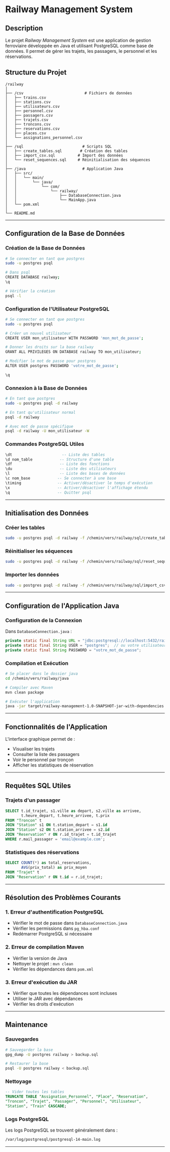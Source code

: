 # Railway Management System

## Description

Le projet *Railway Management System* est une application de gestion ferroviaire développée en Java et utilisant PostgreSQL comme base de données. Il permet de gérer les trajets, les passagers, le personnel et les réservations.

## Structure du Projet

```
/railway
│
├── /csv                           # Fichiers de données
│   ├── trains.csv
│   ├── stations.csv
│   ├── utilisateurs.csv
│   ├── personnel.csv
│   ├── passagers.csv
│   ├── trajets.csv
│   ├── troncons.csv
│   ├── reservations.csv
│   ├── places.csv
│   └── assignations_personnel.csv
│
├── /sql                          # Scripts SQL
│   ├── create_tables.sql        # Création des tables
│   ├── import_csv.sql          # Import des données
│   └── reset_sequences.sql     # Réinitialisation des séquences
│
├── /java                         # Application Java
│   ├── src/
│   │   └── main/
│   │       └── java/
│   │           └── com/
│   │               └── railway/
│   │                   ├── DatabaseConnection.java
│   │                   └── MainApp.java
│   └── pom.xml
│
└── README.md
```

---

## Configuration de la Base de Données

### Création de la Base de Données

```bash
# Se connecter en tant que postgres
sudo -u postgres psql

# Dans psql
CREATE DATABASE railway;
\q

# Vérifier la création
psql -l
```

### Configuration de l'Utilisateur PostgreSQL

```bash
# Se connecter en tant que postgres
sudo -u postgres psql

# Créer un nouvel utilisateur
CREATE USER mon_utilisateur WITH PASSWORD 'mon_mot_de_passe';

# Donner les droits sur la base railway
GRANT ALL PRIVILEGES ON DATABASE railway TO mon_utilisateur;

# Modifier le mot de passe pour postgres
ALTER USER postgres PASSWORD 'votre_mot_de_passe';

\q
```

### Connexion à la Base de Données

```bash
# En tant que postgres
sudo -u postgres psql -d railway

# En tant qu'utilisateur normal
psql -d railway

# Avec mot de passe spécifique
psql -d railway -U mon_utilisateur -W
```

### Commandes PostgreSQL Utiles

```sql
\dt                      -- Liste des tables
\d nom_table            -- Structure d'une table
\df                     -- Liste des fonctions
\du                     -- Liste des utilisateurs
\l                      -- Liste des bases de données
\c nom_base            -- Se connecter à une base
\timing                -- Activer/désactiver le temps d'exécution
\x                     -- Activer/désactiver l'affichage étendu
\q                     -- Quitter psql
```

---

## Initialisation des Données

### Créer les tables

```bash
sudo -u postgres psql -d railway -f /chemin/vers/railway/sql/create_tables.sql
```

### Réinitialiser les séquences

```bash
sudo -u postgres psql -d railway -f /chemin/vers/railway/sql/reset_sequences.sql
```

### Importer les données

```bash
sudo -u postgres psql -d railway -f /chemin/vers/railway/sql/import_csv.sql
```

---

## Configuration de l'Application Java

### Configuration de la Connexion

Dans `DatabaseConnection.java` :

```java
private static final String URL = "jdbc:postgresql://localhost:5432/railway";
private static final String USER = "postgres";  // ou votre utilisateur
private static final String PASSWORD = "votre_mot_de_passe";
```

### Compilation et Exécution

```bash
# Se placer dans le dossier java
cd /chemin/vers/railway/java

# Compiler avec Maven
mvn clean package

# Exécuter l'application
java -jar target/railway-management-1.0-SNAPSHOT-jar-with-dependencies.jar
```

---

## Fonctionnalités de l'Application

L'interface graphique permet de :

- Visualiser les trajets
- Consulter la liste des passagers
- Voir le personnel par tronçon
- Afficher les statistiques de réservation

---

## Requêtes SQL Utiles

### Trajets d'un passager

```sql
SELECT t.id_trajet, s1.ville as depart, s2.ville as arrivee,
       t.heure_depart, t.heure_arrivee, t.prix
FROM "Troncon" t
JOIN "Station" s1 ON t.station_depart = s1.id
JOIN "Station" s2 ON t.station_arrivee = s2.id
JOIN "Reservation" r ON r.id_trajet = t.id_trajet
WHERE r.mail_passager = 'email@example.com';
```

### Statistiques des réservations

```sql
SELECT COUNT(*) as total_reservations,
       AVG(prix_total) as prix_moyen
FROM "Trajet" t
JOIN "Reservation" r ON t.id = r.id_trajet;
```

---

## Résolution des Problèmes Courants

### 1. Erreur d'authentification PostgreSQL

- Vérifier le mot de passe dans `DatabaseConnection.java`
- Vérifier les permissions dans `pg_hba.conf`
- Redémarrer PostgreSQL si nécessaire

### 2. Erreur de compilation Maven

- Vérifier la version de Java
- Nettoyer le projet : `mvn clean`
- Vérifier les dépendances dans `pom.xml`

### 3. Erreur d'exécution du JAR

- Vérifier que toutes les dépendances sont incluses
- Utiliser le JAR avec dépendances
- Vérifier les droits d'exécution

---

## Maintenance

### Sauvegardes

```bash
# Sauvegarder la base
gpg_dump -U postgres railway > backup.sql

# Restaurer la base
psql -U postgres railway < backup.sql
```

### Nettoyage

```sql
-- Vider toutes les tables
TRUNCATE TABLE "Assignation_Personnel", "Place", "Reservation",
"Troncon", "Trajet", "Passager", "Personnel", "Utilisateur",
"Station", "Train" CASCADE;
```

### Logs PostgreSQL

Les logs PostgreSQL se trouvent généralement dans :

```bash
/var/log/postgresql/postgresql-14-main.log
```

---
